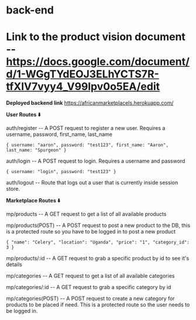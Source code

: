 # back-end

# Link to the product vision document -- https://docs.google.com/document/d/1-WGgTYdEOJ3ELhYCTS7R-tfXlV7vyy4_V99lpv0o5EA/edit

**Deployed backend link**
https://africanmarketplacels.herokuapp.com/

**User Routes ⬇️**

auth/register -- A POST request to register a new user. Requires a username, password, first_name, last_name

`{ username: "aaron", password: "test123", first_name: "Aaron", last_name: "Spurgeon" }`

auth/login -- A POST request to login. Requires a username and password

`{ username: "login", password: "test123" }`

auth/logout -- Route that logs out a user that is currently inside session store.

**Marketplace Routes ⬇️**

mp/products -- A GET request to get a list of all available products

mp/products(POST) -- A POST request to post a new product to the DB, this is a protected route so you have to be logged in to post a new product

`{ "name": "Celery", "location": "Uganda", "price": "1", "category_id": 3 }`

mp/products/:id -- A GET request to grab a specific product by id to see it's details

mp/categories -- A GET request to get a list of all available categories

mp/categories/:id -- A GET request to grab a specific category by id

mp/categories(POST) -- A POST request to create a new category for products to be placed if need. This is a protected route so the user needs to be logged in.
